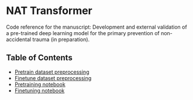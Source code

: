 # NAT Transformer

Code reference for the manuscript: Development and external validation of a pre-trained deep learning model for the primary prevention of non-accidental trauma (in preparation).

## Table of Contents

- [Pretrain dataset preprocessing](preprocess/pretrain_job.py)
- [Finetune dataset preprocessing](preprocess/finetune_job.py)
- [Pretraining notebook](models/pretrain_pipeline.ipynb)
- [Finetuning notebook](models/finetune_pipeline.ipynb)
